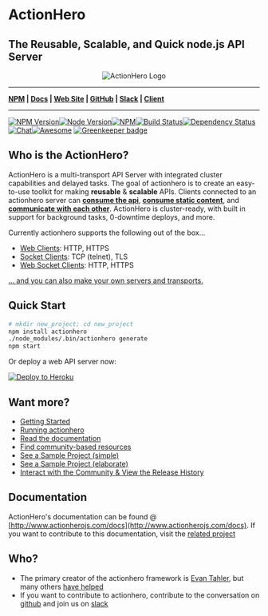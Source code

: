 # ActionHero

## The Reusable, Scalable, and Quick node.js API Server

<div style="text-align: center;">
  <img src="https://raw.github.com/actionhero/actionhero/master/public/logo/actionhero-small.png" alt="ActionHero Logo" />
</div>

***
**[NPM](https://npmjs.org/package/actionhero) | [Docs](http://actionherojs.com/docs) | [Web Site](https://www.actionherojs.com) | [GitHub](https://github.com/actionhero/actionhero) | [Slack](http://slack.actionherojs.com) | [Client](https://github.com/actionhero/actionhero-client)**
***

[![NPM Version](https://img.shields.io/npm/v/actionhero.svg?style=flat-square)](https://www.npmjs.com/package/actionhero)[![Node Version](https://img.shields.io/node/v/actionhero.svg?style=flat-square)](https://npmjs.org/package/actionhero)[![NPM](https://img.shields.io/npm/dm/actionhero.svg?style=flat-square)](https://npmjs.org/package/actionhero)[![Build Status](https://img.shields.io/travis/actionhero/actionhero/master.svg?style=flat-square)](http://travis-ci.org/actionhero/actionhero)[![Dependency Status](https://david-dm.org/actionhero/actionhero.svg?style=flat-square)](https://david-dm.org/actionhero/actionhero)[![Chat](http://slack.actionherojs.com/badge.svg)](http://slack.actionherojs.com)[![Awesome](https://cdn.rawgit.com/sindresorhus/awesome/d7305f38d29fed78fa85652e3a63e154dd8e8829/media/badge.svg)](https://github.com/l0oky/awesome-actionhero) [![Greenkeeper badge](https://badges.greenkeeper.io/actionhero/actionhero.svg)](https://greenkeeper.io/)


## Who is the ActionHero?
ActionHero is a multi-transport API Server with integrated cluster capabilities and delayed tasks. The goal of actionhero is to create an easy-to-use toolkit for making **reusable** & **scalable** APIs.  Clients connected to an actionhero server can [**consume the api**](https://www.actionherojs.com/docs/core/actions), [**consume static content**](https://www.actionherojs.com/docs/core/file-server), and [**communicate with each other**](https://www.actionherojs.com/docs/core/chat).  ActionHero is cluster-ready, with built in support for background tasks, 0-downtime deploys, and more.

Currently actionhero supports the following out of the box...

- [Web Clients](http://www.actionherojs.com/docs/servers/web): HTTP, HTTPS
- [Socket Clients](http://www.actionherojs.com/docs/servers/socket): TCP (telnet), TLS
- [Web Socket Clients](http://www.actionherojs.com/docs/servers/websocket): HTTP, HTTPS

[... and you can also make your own servers and transports.](https://www.actionherojs.com/docs/core/servers)

## Quick Start
```bash
# mkdir new_project; cd new_project
npm install actionhero
./node_modules/.bin/actionhero generate
npm start
```

Or deploy a web API server now:

[![Deploy to Heroku](https://www.herokucdn.com/deploy/button.svg)](https://heroku.com/deploy?template=https://github.com/actionhero/actionhero)

## Want more?

- [Getting Started](https://www.actionherojs.com/get-started)
- [Running actionhero](https://www.actionherojs.com/docs/ops/running-actionhero)
- [Read the documentation](http://www.actionherojs.com/docs/)
- [Find community-based resources](https://github.com/l0oky/awesome-actionhero)
- [See a Sample Project (simple)](https://github.com/actionhero/actionhero-tutorial)
- [See a Sample Project (elaborate)](https://github.com/actionhero/actionhero-angular-bootstrap-cors-csrf)
- [Interact with the Community & View the Release History](https://www.actionherojs.com/community)

## Documentation
ActionHero's documentation can be found @ [http://www.actionherojs.com/docs](http://www.actionherojs.com/docs).  If you want to contribute to this documentation, visit the [related project](https://github.com/actionhero/www.actionherojs.com)

## Who?

* The primary creator of the actionhero framework is [Evan Tahler](http://evantahler.com), but many others [have helped](https://github.com/actionhero/actionhero/graphs/contributors)
* If you want to contribute to actionhero, contribute to the conversation on [github](https://github.com/actionhero/actionhero) and join us on [slack](https://slack.actionherojs.com)

###
